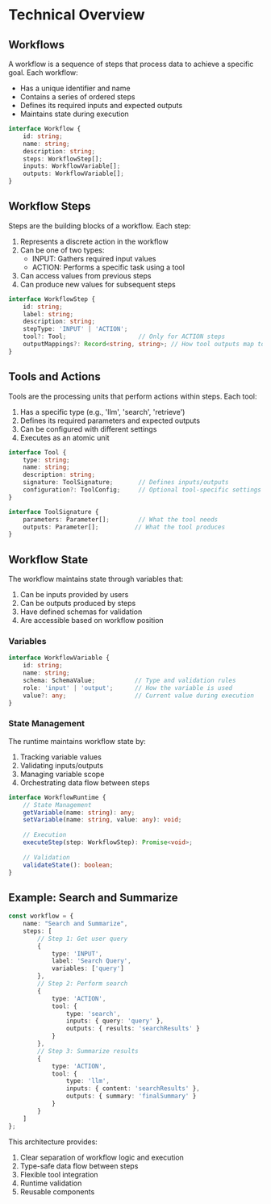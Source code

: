 # Technical Overview

## Workflows

A workflow is a sequence of steps that process data to achieve a specific goal. Each workflow:
- Has a unique identifier and name
- Contains a series of ordered steps
- Defines its required inputs and expected outputs
- Maintains state during execution

```typescript
interface Workflow {
    id: string;
    name: string;
    description: string;
    steps: WorkflowStep[];
    inputs: WorkflowVariable[];
    outputs: WorkflowVariable[];
}
```

## Workflow Steps

Steps are the building blocks of a workflow. Each step:
1. Represents a discrete action in the workflow
2. Can be one of two types:
   - INPUT: Gathers required input values
   - ACTION: Performs a specific task using a tool
3. Can access values from previous steps
4. Can produce new values for subsequent steps

```typescript
interface WorkflowStep {
    id: string;
    label: string;
    description: string;
    stepType: 'INPUT' | 'ACTION';
    tool?: Tool;                    // Only for ACTION steps
    outputMappings?: Record<string, string>; // How tool outputs map to workflow variables
}
```

## Tools and Actions

Tools are the processing units that perform actions within steps. Each tool:
1. Has a specific type (e.g., 'llm', 'search', 'retrieve')
2. Defines its required parameters and expected outputs
3. Can be configured with different settings
4. Executes as an atomic unit

```typescript
interface Tool {
    type: string;
    name: string;
    description: string;
    signature: ToolSignature;       // Defines inputs/outputs
    configuration?: ToolConfig;     // Optional tool-specific settings
}

interface ToolSignature {
    parameters: Parameter[];        // What the tool needs
    outputs: Parameter[];          // What the tool produces
}
```

## Workflow State

The workflow maintains state through variables that:
1. Can be inputs provided by users
2. Can be outputs produced by steps
3. Have defined schemas for validation
4. Are accessible based on workflow position

### Variables
```typescript
interface WorkflowVariable {
    id: string;
    name: string;
    schema: SchemaValue;           // Type and validation rules
    role: 'input' | 'output';      // How the variable is used
    value?: any;                   // Current value during execution
}
```

### State Management
The runtime maintains workflow state by:
1. Tracking variable values
2. Validating inputs/outputs
3. Managing variable scope
4. Orchestrating data flow between steps

```typescript
interface WorkflowRuntime {
    // State Management
    getVariable(name: string): any;
    setVariable(name: string, value: any): void;
    
    // Execution
    executeStep(step: WorkflowStep): Promise<void>;
    
    // Validation
    validateState(): boolean;
}
```

## Example: Search and Summarize

```typescript
const workflow = {
    name: "Search and Summarize",
    steps: [
        // Step 1: Get user query
        {
            type: 'INPUT',
            label: 'Search Query',
            variables: ['query']
        },
        // Step 2: Perform search
        {
            type: 'ACTION',
            tool: {
                type: 'search',
                inputs: { query: 'query' },
                outputs: { results: 'searchResults' }
            }
        },
        // Step 3: Summarize results
        {
            type: 'ACTION',
            tool: {
                type: 'llm',
                inputs: { content: 'searchResults' },
                outputs: { summary: 'finalSummary' }
            }
        }
    ]
};
```

This architecture provides:
1. Clear separation of workflow logic and execution
2. Type-safe data flow between steps
3. Flexible tool integration
4. Runtime validation
5. Reusable components

